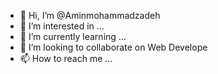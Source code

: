 - 👋 Hi, I’m @Aminmohammadzadeh
- 👀 I’m interested in ...
- 🌱 I’m currently learning ...
- 💞️ I’m looking to collaborate on Web Develope
- 📫 How to reach me ...

<!---
Aminmohammadzadeh/Aminmohammadzadeh is a ✨ special ✨ repository because its `README.md` (this file) appears on your GitHub profile.
You can click the Preview link to take a look at your changes.
--->
